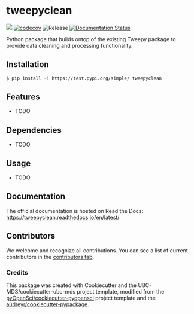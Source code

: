 # tweepyclean 

![](https://github.com/syadk/tweepyclean/workflows/build/badge.svg) [![codecov](https://codecov.io/gh/syadk/tweepyclean/branch/main/graph/badge.svg)](https://codecov.io/gh/syadk/tweepyclean) ![Release](https://github.com/syadk/tweepyclean/workflows/Release/badge.svg) [![Documentation Status](https://readthedocs.org/projects/tweepyclean/badge/?version=latest)](https://tweepyclean.readthedocs.io/en/latest/?badge=latest)

Python package that builds ontop of the existing Tweepy package to provide data cleaning and processing functionality.

## Installation

```bash
$ pip install -i https://test.pypi.org/simple/ tweepyclean
```

## Features

- TODO 

## Dependencies

- TODO

## Usage

- TODO

## Documentation

The official documentation is hosted on Read the Docs: https://tweepyclean.readthedocs.io/en/latest/

## Contributors

We welcome and recognize all contributions. You can see a list of current contributors in the [contributors tab](https://github.com/syadk/tweepyclean/graphs/contributors).

### Credits

This package was created with Cookiecutter and the UBC-MDS/cookiecutter-ubc-mds project template, modified from the [pyOpenSci/cookiecutter-pyopensci](https://github.com/pyOpenSci/cookiecutter-pyopensci) project template and the [audreyr/cookiecutter-pypackage](https://github.com/audreyr/cookiecutter-pypackage).
